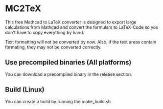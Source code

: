 
# MC2TeX

This free Mathcad to LaTeX converter is designed to export large calculations from Mathcad and convert the formulars to LaTeX-Code so you don't have to copy everything by hand.

Text formatting will not be converted by now. Also, if the text areas contain formating, they may not be converted correctly.

## Use precompiled binaries (All platforms)

You can download a precompiled binary in the release section.

## Build (Linux)

You can create a build by running the make\_build.sh

